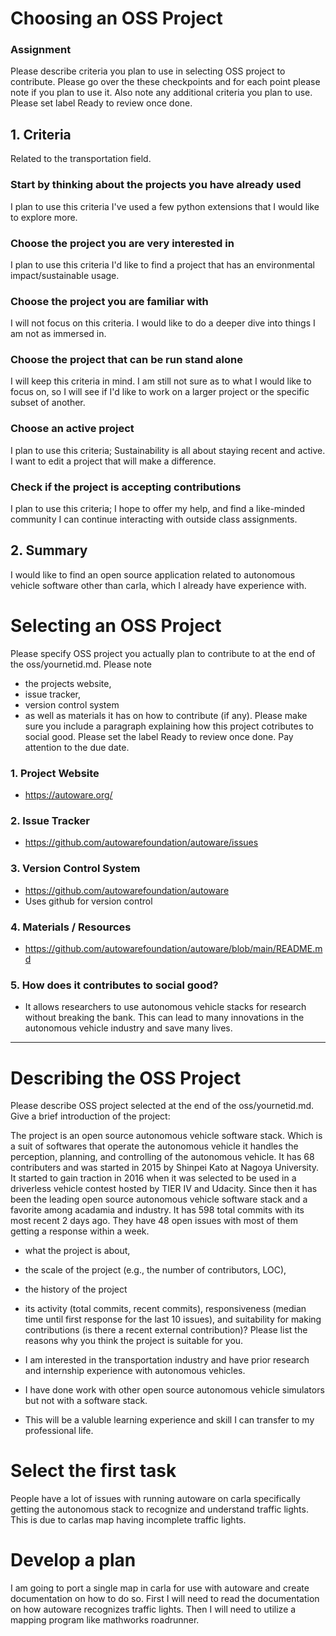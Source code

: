 # Choosing an OSS Project

### Assignment

Please describe criteria you plan to use in selecting OSS project to contribute. Please go over the these checkpoints and for each point please note if you plan to use it. Also note any additional criteria you plan to use. Please set label Ready to review once done.

## 1. Criteria

Related to the transportation field.

### Start by thinking about the projects you have already used
I plan to use this criteria
I've used a few python extensions that I would like to explore more.

### Choose the project you are very interested in
I plan to use this criteria
I'd like to find a project that has an environmental impact/sustainable usage.

### Choose the project you are familiar with
I will not focus on this criteria.
I would like to do a deeper dive into things I am not as immersed in.

### Choose the project that can be run stand alone
I will keep this criteria in mind.
I am still not sure as to what I would like to focus on, so I will see if I'd like to work on a larger project or the specific subset of another.

### Choose an active project
I plan to use this criteria;
Sustainability is all about staying recent and active. I want to edit a project that will make a difference.

### Check if the project is accepting contributions
I plan to use this criteria;
I hope to offer my help, and find a like-minded community I can continue interacting with outside class assignments.

## 2. Summary
I would like to find an open source application related to autonomous vehicle software other than carla, which I already have experience with.

# Selecting an OSS Project
Please specify OSS project you actually plan to contribute to at the end of the oss/yournetid.md.
Please note

- the projects website,
- issue tracker,
- version control system
- as well as materials it has on how to contribute (if any).
Please make sure you include a paragraph explaining how this project cotributes to social good. Please set the label Ready to review once done. Pay attention to the due date.

### 1. **Project Website**
- https://autoware.org/

### 2. **Issue Tracker**
- https://github.com/autowarefoundation/autoware/issues

### 3. **Version Control System**
- https://github.com/autowarefoundation/autoware
- Uses github for version control

### 4. **Materials / Resources**
- https://github.com/autowarefoundation/autoware/blob/main/README.md

### 5. **How does it contributes to social good?**
- It allows researchers to use autonomous vehicle stacks for research without breaking the bank. This can lead to many innovations in the autonomous vehicle industry and save many lives.

---

# Describing the OSS Project
Please describe OSS project selected at the end of the oss/yournetid.md.
Give a brief introduction of the project:

The project is an open source autonomous vehicle software stack. Which is a suit of softwares that operate the autonomous vehicle it handles the perception, planning, and controlling of the autonomous vehicle. It has 68 contributers and was started in 2015 by Shinpei Kato at Nagoya University. It started to gain traction in 2016 when it was selected to be used in a driverless vehicle contest hosted by TIER IV and Udacity. Since then it has been the leading open source autonomous vehicle software stack and a favorite among acadamia and industry. It has 598 total commits with its most recent 2 days ago. They have 48 open issues with most of them getting a response within a week. 

- what the project is about,
- the scale of the project (e.g., the number of contributors, LOC),
- the history of the project
- its activity (total commits, recent commits), responsiveness (median time until first response for the last 10 issues), and suitability for making contributions (is there a recent external contribution)?
Please list the reasons why you think the project is suitable for you. 

- I am interested in the transportation industry and have prior research and internship experience with autonomous vehicles.
- I have done work with other open source autonomous vehicle simulators but not with a software stack.
- This will be a valuble learning experience and skill I can transfer to my professional life.

# Select the first task
People have a lot of issues with running autoware on carla specifically getting the autonomous stack to recognize and understand traffic lights. This is due to carlas map having incomplete traffic lights.

# Develop a plan
I am going to port a single map in carla for use with autoware and create documentation on how to do so. First I will need to read the documentation on how autoware recognizes traffic lights. Then I will need to utilize a mapping program like mathworks roadrunner.



